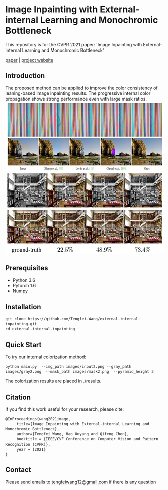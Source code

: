 # Image Inpainting with External-internal Learning and Monochromic Bottleneck
This repository is for the CVPR 2021 paper: 'Image Inpainting with External-internal Learning and Monochromic Bottleneck'

[paper]() | [project website]( )

## Introduction
The proposed method can be  applied to improve the color consistency of leaning-based image inpainting results.   The progressive internal color propagation  shows strong performance even with large mask ratios. 
<img src="pics/color.jpg" height="220px"/>
<img src="pics/multi-ratio.jpg" height="260px"/>
## Prerequisites
- Python 3.6
- Pytorch 1.6
- Numpy

## Installation
```
git clone https://github.com/Tengfei-Wang/external-internal-inpainting.git
cd external-internal-inpainting
```

## Quick Start 
To try our internal colorization method:
```
python main.py  --img_path images/input2.png --gray_path images/gray2.png  --mask_path images/mask2.png  --pyramid_height 3
```
The colorization results are placed in ./results.

## Citation
If you find this work useful for your research, please cite:
```
@InProceedings{wang2021image,
     title={Image Inpainting with External-internal Learning and Monochromic Bottleneck}, 
     author={Tengfei Wang, Hao Ouyang and Qifeng Chen},
     booktitle = {IEEE/CVF Conference on Computer Vision and Pattern Recognition (CVPR)},
     year = {2021}
}             
```


## Contact
Please send emails to tengfeiwang12@gmail.com  if there is any question
